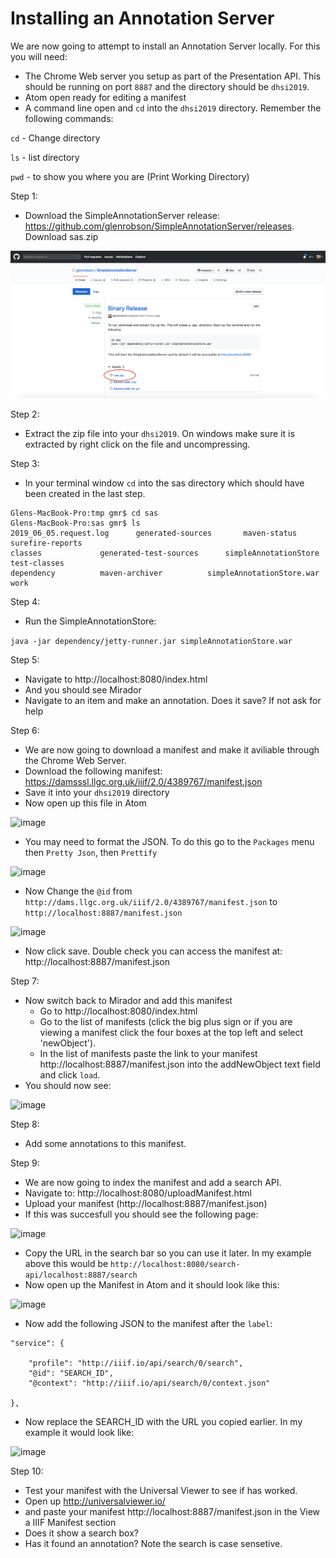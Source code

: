 # Installing an Annotation Server

We are now going to attempt to install an Annotation Server locally. For this you will need:

 * The Chrome Web server you setup as part of the Presentation API. This should be running on port `8887` and the directory should be `dhsi2019`.
 * Atom open ready for editing a manifest
 * A command line open and `cd` into the `dhsi2019` directory. Remember the following commands:

 `cd` - Change directory

 `ls` - list directory

 `pwd` - to show you where you are (Print Working Directory)


 Step 1:
  * Download the SimpleAnnotationServer release: https://github.com/glenrobson/SimpleAnnotationServer/releases. Download sas.zip

![image](../images/annos_sas_download.png)  

 Step 2:
  * Extract the zip file into your `dhsi2019`. On windows make sure it is extracted by right click on the file and uncompressing. 

 Step 3:
  * In your terminal window `cd` into the sas directory which should have been created in the last step.

```
Glens-MacBook-Pro:tmp gmr$ cd sas
Glens-MacBook-Pro:sas gmr$ ls
2019_06_05.request.log		generated-sources		maven-status			surefire-reports
classes				generated-test-sources		simpleAnnotationStore		test-classes
dependency			maven-archiver			simpleAnnotationStore.war	work
```

 Step 4:
  * Run the SimpleAnnotationStore:

```java -jar dependency/jetty-runner.jar simpleAnnotationStore.war```

 Step 5:
  * Navigate to http://localhost:8080/index.html
  * And you should see Mirador
  * Navigate to an item and make an annotation. Does it save? If not ask for help

 Step 6:
  * We are now going to download a manifest and make it aviliable through the Chrome Web Server.
  * Download the following manifest: https://damsssl.llgc.org.uk/iiif/2.0/4389767/manifest.json
  * Save it into your `dhsi2019` directory
  * Now open up this file in Atom

![image](../images/annos_sas_manifest.png)  

 * You may need to format the JSON. To do this go to the `Packages` menu then `Pretty Json`, then `Prettify`

![image](../images/annos_atom_prettify.png)  

 * Now Change the `@id` from `http://dams.llgc.org.uk/iiif/2.0/4389767/manifest.json` to `http://localhost:8887/manifest.json`

![image](../images/annos_atom_id_update.png)  

 * Now click save. Double check you can access the manifest at: http://localhost:8887/manifest.json

 Step 7: 
  * Now switch back to Mirador and add this manifest
    * Go to http://localhost:8080/index.html
    * Go to the list of manifests (click the big plus sign or if you are viewing a manifest click the four boxes at the top left and select 'newObject').
    * In the list of manifests paste the link to your manifest http://localhost:8887/manifest.json into the addNewObject text field and click `load`.
 * You should now see:

![image](../images/annos_mirador_addItem.png)  

 Step 8:
  * Add some annotations to this manifest.

 Step 9: 
  * We are now going to index the manifest and add a search API.
  * Navigate to: http://localhost:8080/uploadManifest.html
  * Upload your manifest (http://localhost:8887/manifest.json)
  * If this was succesfull you should see the following page:

![image](../images/annos_search_endpoint.png)  
 
  * Copy the URL in the search bar so you can use it later. In my example above this would be `http://localhost:8080/search-api/localhost:8887/search`
  * Now open up the Manifest in Atom and it should look like this:

![image](../images/annos_atom_pre_search.png)  

  * Now add the following JSON to the manifest after the `label`:

```
"service": {

    "profile": "http://iiif.io/api/search/0/search",
    "@id": "SEARCH_ID",
    "@context": "http://iiif.io/api/search/0/context.json"

},
```

  * Now replace the SEARCH_ID with the URL you copied earlier. In my example it would look like:

![image](../images/annos_search_api_atom.png)  

 Step 10:
  * Test your manifest with the Universal Viewer to see if has worked.
   * Open up http://universalviewer.io/
   * and paste your manifest http://localhost:8887/manifest.json in the View a IIIF Manifest section
   * Does it show a search box?
   * Has it found an annotation? Note the search is case sensetive. 


